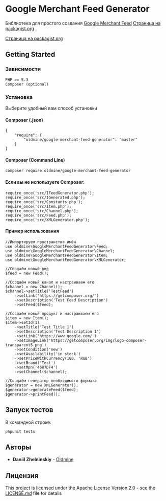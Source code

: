 # Google Merchant Feed Generator

Библиотека для простого создания [Google Merchant Feed](https://support.google.com/merchants/answer/7052112?hl=ru)
[Страница на packagist.org](https://packagist.org/packages/oldmine/google-merchant-feed-generator)

[Страница на packagist.org](https://packagist.org/packages/oldmine/google-merchant-feed-generator)

## Getting Started

### Зависимости

````
PHP >= 5.3
Composer (optional)
````

### Установка

Выберите удобный вам способ установки

#### Composer (.json)
````
{
    "require": {
        "oldmine/google-merchant-feed-generator": "master"
    }
}
````

#### Composer (Command Line)
````
composer require oldmine/google-merchant-feed-generator
````

#### Если вы не используете Composer:
````
require_once('src/IFeedGenerator.php');
require_once('src/IGenerated.php');
require_once('src/Constants.php');
require_once('src/Item.php');
require_once('src/Channel.php');
require_once('src/Feed.php');
require_once('src/XMLGenerator.php');
````

#### Пример использования
````
//Импортируем пространства имён
use oldmine\GoogleMerchantFeedGenerator\Feed;
use oldmine\GoogleMerchantFeedGenerator\Channel;
use oldmine\GoogleMerchantFeedGenerator\Item;
use oldmine\GoogleMerchantFeedGenerator\XMLGenerator;

//Создаём новый фид
$feed = new Feed();

//Создаём новый канал и настраиваем его
$channel = new Channel();
$channel->setTitle('TestFeed')
    ->setLink('https://getcomposer.org/')
    ->setDescription('Test Feed Description')
    ->setFeed($feed);

//Создаём новый продукт и настраиваем его
$item = new Item();
$item->setId(1)
    ->setTitle('Test Title 1')
    ->setDescription('Test Description 1')
    ->setLink('https://www.google.com/')
    ->setImageLink('https://getcomposer.org/img/logo-composer-transparent5.png')
    ->setCondition('new')
    ->setAvailability('in stock')
    ->setPriceWithCurrency(100, 'RUB')
    ->setBrand('Test')
    ->setMpn('4687DF4')
    ->setChannel($channel);
    
//Создаём генератор необходимого формата
$generator = new XMLGenerator();
$generator->generateFeed($feed);
$generator->printFeed();
````

## Запуск тестов

В командной строке:
````
phpunit tests
````

## Авторы

* **Daniil Zhelninskiy** - [Oldmine](https://github.com/oldmine)

## Лицензия

This project is licensed under the Apache License Version 2.0 - see the [LICENSE.md](LICENSE.md) file for details
